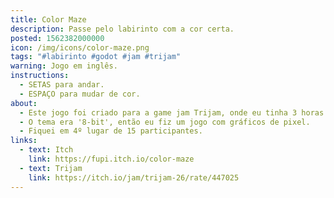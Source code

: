 ```yaml
---
title: Color Maze
description: Passe pelo labirinto com a cor certa.
posted: 1562382000000
icon: /img/icons/color-maze.png
tags: "#labirinto #godot #jam #trijam"
warning: Jogo em inglês.
instructions:
  - SETAS para andar.
  - ESPAÇO para mudar de cor.
about:
  - Este jogo foi criado para a game jam Trijam, onde eu tinha 3 horas para fazer um jogo.
  - O tema era '8-bit', então eu fiz um jogo com gráficos de pixel.
  - Fiquei em 4º lugar de 15 participantes.
links:
  - text: Itch
    link: https://fupi.itch.io/color-maze
  - text: Trijam
    link: https://itch.io/jam/trijam-26/rate/447025
---
```

<itch url="https://itch.io/embed-upload/1524734?color=2d2d2d"></itch>